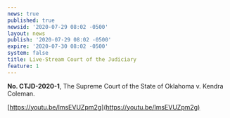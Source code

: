 ```yaml
---
news: true
published: true
newsid: '2020-07-29 08:02 -0500'
layout: news
publish: '2020-07-29 08:02 -0500'
expire: '2020-07-30 08:02 -0500'
system: false
title: Live-Stream Court of the Judiciary
feature: 1
---
```

**No. CTJD-2020-1**, The Supreme Court of the State of Oklahoma v. Kendra Coleman.

[https://youtu.be/lmsEVUZpm2g](https://youtu.be/lmsEVUZpm2g)

